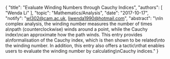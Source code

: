 {
    "title": "Evaluate Winding Numbers through Cauchy Indices",
    "authors": [
        "Wenda Li"
    ],
    "topic": "Mathematics/Analysis",
    "date": "2017-10-17",
    "notify": "wl302@cam.ac.uk, liwenda1990@hotmail.com",
    "abstract": "\nIn complex analysis, the winding number measures the number of times a\npath (counterclockwise) winds around a point, while the Cauchy index\ncan approximate how the path winds. This entry provides a\nformalisation of the Cauchy index, which is then shown to be related\nto the winding number. In addition, this entry also offers a tactic\nthat enables users to evaluate the winding number by calculating\nCauchy indices."
}